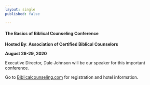 ```yaml
---
layout: single
published: false

---
```

#### **The Basics of Biblical Counseling Conference** 

**Hosted By**: **Association of Certified Biblical Counselors**

**August 28-29, 2020**

Executive Director, Dale Johnson will be our speaker for this important conference.

Go to [Biblicalcounseling.com](https://biblicalcounseling.com/scranton-pa-training/) for registration and hotel information.